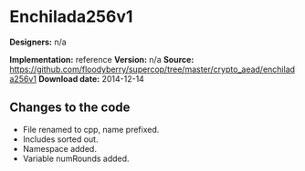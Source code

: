 # Enchilada256v1

**Designers:** n/a

**Implementation:** reference
**Version:** n/a
**Source:** https://github.com/floodyberry/supercop/tree/master/crypto_aead/enchilada256v1
**Download date:** 2014-12-14

## Changes to the code

* File renamed to cpp, name prefixed.
* Includes sorted out.
* Namespace added.
* Variable numRounds added.

